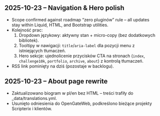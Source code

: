 ## 2025-10-23 – Navigation & Hero polish

- Scope confirmed against roadmap “zero pluginów” rule – all updates stay within Liquid, HTML, and Bootstrap utilities.
- Kolejność prac:
  1. Dropdown językowy: aktywny stan + micro-copy (bez dodatkowych bibliotek).
  2. Tooltipy w nawigacji: `title`/`aria-label` dla pozycji menu z istniejących tłumaczeń.
  3. Hero sekcje: ujednolicenie przycisków CTA na stronach (`index`, `challenge10k`, `portfolio`, `archive`, `about`) z kontrolą tłumaczeń.
- RSS link pominięty na dziś (pozostaje w backlogu).



## 2025-10-23 – About page rewrite

- Zaktualizowano biogram w pl/en bez HTML – treści trafiły do _data/translations.yml.
- Usunięto odniesienia do OpenGateWeb, podkreślono bieżące projekty Scripterix i klientów.
